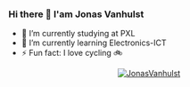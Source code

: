 ### Hi there 👋 I'am Jonas Vanhulst

- 🔭 I’m currently studying at PXL
- 🌱 I’m currently learning Electronics-ICT
- ⚡ Fun fact: I love cycling 🚲


<p align="center"> <a href="[https://github.com/ryo-ma/github-profile-trophy](https://github-profile-trophy.vercel.app/?username=ryo-ma&row=2&column=3)"><img src="https://github-profile-trophy.vercel.app/?username=JonasVanhulst&theme=juicyfresh" alt="JonasVanhulst" /></a> </p>
